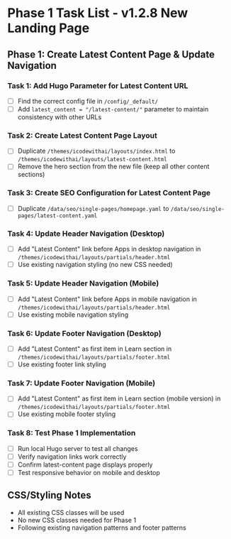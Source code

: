 # Phase 1 Task List - v1.2.8 New Landing Page

## Phase 1: Create Latest Content Page & Update Navigation

### Task 1: Add Hugo Parameter for Latest Content URL
- [ ] Find the correct config file in `/config/_default/` 
- [ ] Add `latest_content = "/latest-content/"` parameter to maintain consistency with other URLs

### Task 2: Create Latest Content Page Layout
- [ ] Duplicate `/themes/icodewithai/layouts/index.html` to `/themes/icodewithai/layouts/latest-content.html`
- [ ] Remove the hero section from the new file (keep all other content sections)

### Task 3: Create SEO Configuration for Latest Content Page
- [ ] Duplicate `/data/seo/single-pages/homepage.yaml` to `/data/seo/single-pages/latest-content.yaml`

### Task 4: Update Header Navigation (Desktop)
- [ ] Add "Latest Content" link before Apps in desktop navigation in `/themes/icodewithai/layouts/partials/header.html`
- [ ] Use existing navigation styling (no new CSS needed)

### Task 5: Update Header Navigation (Mobile)
- [ ] Add "Latest Content" link before Apps in mobile navigation in `/themes/icodewithai/layouts/partials/header.html`
- [ ] Use existing mobile navigation styling

### Task 6: Update Footer Navigation (Desktop)
- [ ] Add "Latest Content" as first item in Learn section in `/themes/icodewithai/layouts/partials/footer.html`
- [ ] Use existing footer link styling

### Task 7: Update Footer Navigation (Mobile)
- [ ] Add "Latest Content" as first item in Learn section (mobile version) in `/themes/icodewithai/layouts/partials/footer.html`
- [ ] Use existing mobile footer styling

### Task 8: Test Phase 1 Implementation
- [ ] Run local Hugo server to test all changes
- [ ] Verify navigation links work correctly
- [ ] Confirm latest-content page displays properly
- [ ] Test responsive behavior on mobile and desktop

## CSS/Styling Notes
- All existing CSS classes will be used
- No new CSS classes needed for Phase 1
- Following existing navigation patterns and footer patterns
